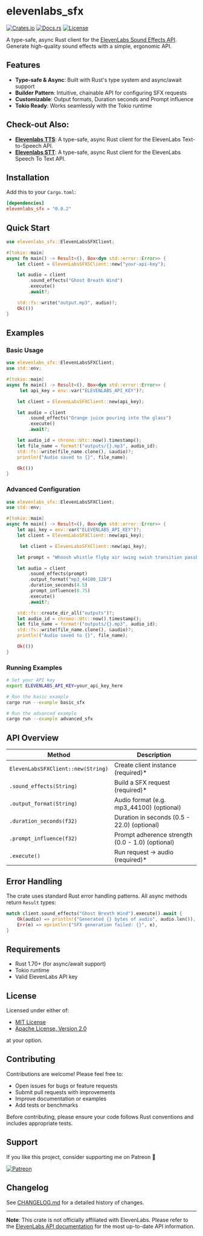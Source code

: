 # elevenlabs_sfx

[![Crates.io](https://img.shields.io/crates/v/elevenlabs_sfx.svg)](https://crates.io/crates/elevenlabs_sfx)
[![Docs.rs](https://docs.rs/elevenlabs_sfx/badge.svg)](https://docs.rs/elevenlabs_sfx)
[![License](https://img.shields.io/badge/license-MIT%20OR%20Apache--2.0-blue)](#license)

A type-safe, async Rust client for the [ElevenLabs Sound Effects API](https://elevenlabs.io/app/sound-effects). Generate high-quality sound effects with a simple, ergonomic API.

## Features

- **Type-safe & Async**: Built with Rust's type system and async/await support
- **Builder Pattern**: Intuitive, chainable API for configuring SFX requests
- **Customizable**: Output formats, Duration seconds and Prompt influence
- **Tokio Ready**: Works seamlessly with the Tokio runtime

## Check-out Also:

- **[Elevenlabs TTS](https://github.com/hamzaelmarjani/elevenlabs_tts)**: A type-safe, async Rust client for the ElevenLabs Text-to-Speech API.
- **[Elevenlabs STT](https://github.com/hamzaelmarjani/elevenlabs_stt)**: A type-safe, async Rust client for the ElevenLabs Speech To Text API.

## Installation

Add this to your `Cargo.toml`:

```toml
[dependencies]
elevenlabs_sfx = "0.0.2"
```

## Quick Start

```rust
use elevenlabs_sfx::ElevenLabsSFXClient;

#[tokio::main]
async fn main() -> Result<(), Box<dyn std::error::Error>> {
    let client = ElevenLabsSFXSClient::new("your-api-key");

    let audio = client
        .sound_effects("Ghost Breath Wind")
        .execute()
        .await?;

    std::fs::write("output.mp3", audio)?;
    Ok(())
}
```

## Examples

### Basic Usage

```rust
use elevenlabs_sfx::ElevenLabsSFXClient;
use std::env;

#[tokio::main]
async fn main() -> Result<(), Box<dyn std::error::Error>> {
     let api_key = env::var("ELEVENLABS_API_KEY")?;

    let client = ElevenLabsSFXClient::new(api_key);

    let audio = client
        .sound_effects("Orange juice pouring into the glass")
        .execute()
        .await?;

    let audio_id = chrono::Utc::now().timestamp();
    let file_name = format!("outputs/{}.mp3", audio_id);
    std::fs::write(file_name.clone(), &audio)?;
    println!("Audio saved to {}", file_name);

    Ok(())
}
```

### Advanced Configuration

```rust
use elevenlabs_sfx::ElevenLabsSFXClient;
use std::env;

#[tokio::main]
async fn main() -> Result<(), Box<dyn std::error::Error>> {
    let api_key = env::var("ELEVENLABS_API_KEY")?;
    let client = ElevenLabsSFXClient::new(api_key);

     let client = ElevenLabsSFXClient::new(api_key);

    let prompt = "Whoosh whistle flyby air swing swish transition passby bright";

    let audio = client
        .sound_effects(prompt)
        .output_format("mp3_44100_128")
        .duration_seconds(4.5)
        .prompt_influence(0.75)
        .execute()
        .await?;

    std::fs::create_dir_all("outputs")?;
    let audio_id = chrono::Utc::now().timestamp();
    let file_name = format!("outputs/{}.mp3", audio_id);
    std::fs::write(file_name.clone(), &audio)?;
    println!("Audio saved to {}", file_name);

    Ok(())
}
```

### Running Examples

```bash
# Set your API key
export ELEVENLABS_API_KEY=your_api_key_here

# Run the basic example
cargo run --example basic_sfx

# Run the advanced example
cargo run --example advanced_sfx
```

## API Overview

| Method                             | Description                                      |
| ---------------------------------- | ------------------------------------------------ |
| `ElevenLabsSFXClient::new(String)` | Create client instance (required)\*              |
| `.sound_effects(String)`           | Build a SFX request (required)\*                 |
| `.output_format(String)`           | Audio format (e.g. mp3_44100) (optional)         |
| `.duration_seconds(f32)`           | Duration in seconds (0.5 - 22.0) (optional)      |
| `.prompt_influence(f32)`           | Prompt adherence strength (0.0 - 1.0) (optional) |
| `.execute()`                       | Run request → audio (required)\*                 |

## Error Handling

The crate uses standard Rust error handling patterns. All async methods return `Result` types:

```rust
match client.sound_effects("Ghost Breath Wind").execute().await {
    Ok(audio) => println!("Generated {} bytes of audio", audio.len()),
    Err(e) => eprintln!("SFX generation failed: {}", e),
}
```

## Requirements

- Rust 1.70+ (for async/await support)
- Tokio runtime
- Valid ElevenLabs API key

## License

Licensed under either of:

- [MIT License](LICENSE-MIT)
- [Apache License, Version 2.0](LICENSE-APACHE)

at your option.

## Contributing

Contributions are welcome! Please feel free to:

- Open issues for bugs or feature requests
- Submit pull requests with improvements
- Improve documentation or examples
- Add tests or benchmarks

Before contributing, please ensure your code follows Rust conventions and includes appropriate tests.

## Support

If you like this project, consider supporting me on Patreon 💖

[![Patreon](https://img.shields.io/badge/Support-Patreon-orange.svg)](https://www.patreon.com/elmarjanihamza/gift)

## Changelog

See [CHANGELOG.md](CHANGELOG.md) for a detailed history of changes.

---

**Note**: This crate is not officially affiliated with ElevenLabs. Please refer to the [ElevenLabs API documentation](https://elevenlabs.io/docs/api-reference/text-to-sound-effects/convert) for the most up-to-date API information.

